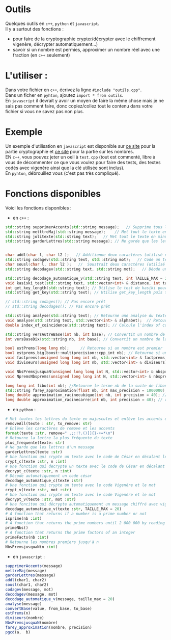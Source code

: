 # Outils
Quelques outils en `c++`, `python` et `javascript`. \
Il y a surtout des fonctions : 
- pour faire de la cryptographie  crypter/décrypter avec le chiffrement vigenère, décrypter automatiquement...)
- savoir si un nombre est permies, approximer un nombre réel avec une fraction (en `c++` seulement)

# L'utiliser :
Dans votre fichier en `c++`, écrivez la ligne `#include "outils.cpp"`. \
Dans un ficher en `pyhton`, ajoutez `import * from outils`. \
En `javascript` il devrait y avoir un moyen de faire la même chose mais je ne sais pas comment faire, donc copiez/collez tout le contenu dans votre fichier si vous ne savez pas non plus. 

# Exemple
Un exemple d'utilisation en `javascript` est disponible sur [ce site](https://edre2.github.io/codage/codage.html) pour la partie cryptographie et [ce site](https://edre2.github.io/nombres/nombres.html) pour la partie sur les nombres.\
EN `c++`, vous pouvez jeter un oeil à `test.cpp` (tout est commenté, libre à vous de décommenter ce que vous voulez pour faire des tests, des textes codés avec vigenère ainsi que la clé utilisée sont inclus). \
En `pyhton`, débrouillez vous (c'est pas très compliqué).

# Fonctions disponibles
Voici les fonctions disponibles : 
- en `c++` :
``` cpp
std::string supprimerAccents(std::string message);   // Supprime tous les accents du message
std::string metttreMaj(std::string message);    // Met tout le texte en majuscules
std::string jolitexte(std::string text);   // Met tout le texte en minucules et met des majuscules au début des phrase
std::string garderLettres(std::string message); // Ne garde que les lettres d'un messga


char addl(char l, char l2 );   // Additionne deux caractères (utilisé dans codagev)
std::string codagev(std::string text, std::string mot);   // Code un texte avec le chiffrement vigenère à l'aide du mot
char sousl(char l, char l2 );   //  Soustrait deux caractères (utilisé dans decodagev)
std::string decodagev(std::string text, std::string mot);   // Déode un texte avec le chiffrement vigenère à l'aide du mot

std::string decodage_automatique_v(std::string text, int TAILLE_MAX = 20); // Retourne les cles potentiellement utilisées pour chiffrer le message avec vigenère
void kasiski_test(std::string text, std::vector<int> & distance, int taille = 3); // Retourne les distances entre les apparitions de bout de texte pareils (de longueur taille)
int get_key_length(std::string text); // Utilise le test de kasiki pour trouver la longueur de le cle
std::string get_key(std::string text); // Utilise get_key_length puis trouve la cle avec la fréquence des 'e'

// std::string codages(); // Pas encore prêt
// std::string decodages(); // Pas encore prêt

std::string analyse(std::string text); // Retourne une analyse du texte sous forme de texte
void analyse(std::string text, std::vector<int> & alphabet);  // Retourne une le nombre d'ocurence de chaque lettre dans un vector
double index_of_coincidence(std::string text); // Calcule l'index of coincidence d'un texte

std::string versAutreBase(int nb, int base); // Convertit un nombre de la base 10 vers la base 'base'
int versBaseDix(std::string nb, int base); // Convertit un nombre de la base 'base' vers la base 10

bool estPrems(long long nb);     // Retourne si un nombre est premier
bool estprems_big(boost::multiprecision::cpp_int nb); // Retourne si un vraiment grand nombre est premier
void factprems(unsigned long long int nb, std::vector<int> & factprems);     // Retourne les facteurs premiers d'un nombre dans le vector 'factprems'
void diviseurs(unsigned long long int nb, std::vector<int> & diviseurs);    // Pas fini

void NbsPremsjusquaN(unsigned long long int N, std::vector<int> & nbsprems);    // Retourne tous les nombres premiers jusqu'à N dans le vector nbsprems
void NpremsNbsprems(unsigned long long int N, std::vector<int> & nbsprems);     // Retourne les N premiers nombres premiers dans le vector nbsprems

long long int fibo(int nb); //Retourne le terme nb de la suite de fibonacci
std::string farey_approximation(float nb, int max_precision = 1000000); // retourne une fraction (de la forme "45/67") qui est une approximation d'un nombre réel (à virgule)
long double approximation_racinecubique(int nb, int precision = 40); // retourne une approximation de la racine cubique
long double approximation_racinecarre(int nb, int precision = 40); // retourne une approximation de la racine carré
```
- en `python` :
``` py
# Met toutes les lettres du texte en majuscules et enlève les accents et les espaces et la ponctuation
removeAll(texte : str, to_remove: str)
# Enlève les caractères de remove et les accents
format(texte :str, remove=" ,;:!?.()[]{}-+=*\n")
# Retourne la lettre la plus fréquente du texte
plus_frequente(texte: str)
# Ne garde que les lettres d'un message
garderLettres(texte :str)
# Une fonction qui crypte un texte avec le code de César en décalant les lettres de l'alphabet de n
crypt_c(texte :str, n :int)
# Une fonction qui decrypte un texte avec le code de César en décalant les lettres de l'alphabet de n
decrypt_c(texte :str, n :int)
# Décode automatiquement un code césar
decodage_automatique_c(texte :str)
# Une fonction qui crypte un texte avec le code Vigenère et le mot
crypt_v(texte :str, mot :str)
# Une fonction qui crypte un texte avec le code Vigenère et le mot
decrypt_v(texte :str, mot :str)
# Une fonciton qui décrypte automatiquement un message chiffré avec vigenère
decodage_automatique_v(texte :str, TAILLE_MAX = 20)
# A function that returns if a number is a prime number or not
isprime(nb :int)
# A function that returns the prime numbers until 2 000 000 by reading a file that already has them
primeNbs()
# A function that returns the prime factors of an integer 
primeFacts(nb :int)
# Retourne les nombres premiers jusqu'à n
NbsPremsjusquaN(n :int)
```

- en `javascript` :
``` js
supprimerAccents(message)
mettreMaj(message)
garderLettres(message)
addl(char1, char2)
sousl(char1, char2) 
codagev(message, mot)
decodagev(message, mot) 
decodage_automatique_v(message, taille_max = 20)
analyse(message)
convertBase(value, from_base, to_base) 
estPrems(n)
diviseurs(nombre)
NbsPremsjusquaN(nombre)
farey_approximation(nombre, precision)
pgcd(a,  b)
```